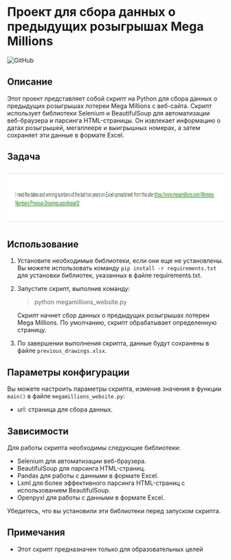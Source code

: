 # Проект для сбора данных о предыдущих розыгрышах Mega Millions

![GitHub](https://img.shields.io/github/license/ANT050/Megamillions_website_scraper_freelancing?color=green&label=MIT%20License)

## Описание

Этот проект представляет собой скрипт на Python для сбора данных о предыдущих розыгрышах лотереи Mega Millions с веб-сайта. 
Скрипт использует библиотеки Selenium и BeautifulSoup для автоматизации веб-браузера и парсинга HTML-страницы. 
Он извлекает информацию о датах розыгрышей, мегаплеере и выигрышных номерах, а затем сохраняет эти данные в формате Excel.

## Задача

<img src="Task.jpg" height="129" width="922"/>

## Использование

1. Установите необходимые библиотеки, если они еще не установлены. 
Вы можете использовать команду `pip install -r requirements.txt` для установки библиотек, указанных в файле requirements.txt.

2. Запустите скрипт, выполнив команду:

    > python megamillions_website.py

    Скрипт начнет сбор данных о предыдущих розыгрышах лотереи Mega Millions. 
    По умолчанию, скрипт обрабатывает определенную страницу.

3. По завершении выполнения скрипта, данные будут сохранены в файле `previous_drawings.xlsx`.

## Параметры конфигурации

Вы можете настроить параметры скрипта, изменив значения в функции `main()` в файле `megamillions_website.py`:

- url: страница для сбора данных.

## Зависимости

Для работы скрипта необходимы следующие библиотеки:

- Selenium для автоматизации веб-браузера.
- BeautifulSoup для парсинга HTML-страниц.
- Pandas для работы с данными в формате Excel.
- Lxml для более эффективного парсинга HTML-страниц с использованием BeautifulSoup.
- Openpyxl для работы с данными в формате Excel.

Убедитесь, что вы установили эти библиотеки перед запуском скрипта.

## Примечания

- Этот скрипт предназначен только для образовательных целей